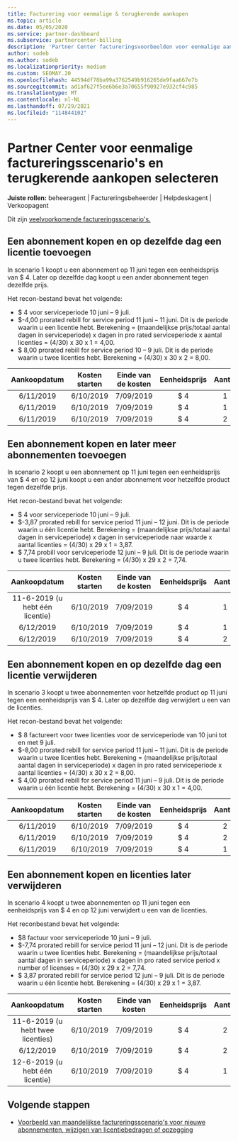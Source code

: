 ```yaml
---
title: Facturering voor eenmalige & terugkerende aankopen
ms.topic: article
ms.date: 05/05/2020
ms.service: partner-dashboard
ms.subservice: partnercenter-billing
description: 'Partner Center factureringsvoorbeelden voor eenmalige aankopen en selecteer terugkerende aankopen: wanneer u abonnementen aanschaft, meer abonnementen toevoegt, licenties toevoegt of verwijdert.'
author: sodeb
ms.author: sodeb
ms.localizationpriority: medium
ms.custom: SEOMAY.20
ms.openlocfilehash: 44594df78ba99a3762549b916265de9faa667e7b
ms.sourcegitcommit: ad1af627f5ee6b6e3a70655f90927e932cf4c985
ms.translationtype: MT
ms.contentlocale: nl-NL
ms.lasthandoff: 07/29/2021
ms.locfileid: "114844102"
---
```

# <a name="partner-center-billing-scenarios-for-one-time-and-select-recurring-purchases"></a>Partner Center voor eenmalige factureringsscenario's en terugkerende aankopen selecteren

**Juiste rollen:** beheeragent | Factureringsbeheerder | Helpdeskagent | Verkoopagent

Dit zijn [veelvoorkomende factureringsscenario's.](common-billing-scenarios.md) 

## <a name="purchase-a-subscription-and-add-a-license-on-the-same-day"></a>Een abonnement kopen en op dezelfde dag een licentie toevoegen

In scenario 1 koopt u een abonnement op 11 juni tegen een eenheidsprijs van $ 4. Later op dezelfde dag koopt u een ander abonnement tegen dezelfde prijs.

Het recon-bestand bevat het volgende:

- $ 4 voor serviceperiode 10 juni – 9 juli.
- $-4,00 prorated rebill for service period 11 juni – 11 juni. Dit is de periode waarin u een licentie hebt. Berekening = (maandelijkse prijs/totaal aantal dagen in serviceperiode) x dagen in pro rated serviceperiode x aantal licenties = (4/30) x 30 x 1 = 4,00.
- $ 8,00 prorated rebill for service period 10 – 9 juli. Dit is de periode waarin u twee licenties hebt. Berekening = (4/30) x 30 x 2 = 8,00.

|**Aankoopdatum**   |**Kosten starten** |**Einde van de kosten**  |**Eenheidsprijs**  |**Aantal**  |**Bedrag** |**Kostentype** |
|:------:|:------:|:------:|:------:|:------:|:------:|:-----:|
|6/11/2019      |6/10/2019   |7/09/2019         |$ 4                |1                 |$ 4            |Nieuw         |
|6/11/2019     | 6/10/2019    |7/09/2019        |$ 4        |1        | -$4       |addQuantity           |
|6/11/2019     | 6/10/2019    |7/09/2019        |$ 4        | 2      |$ 8         |addQuantity           |

## <a name="purchase-a-subscription-and-add-more-subscriptions-later"></a>Een abonnement kopen en later meer abonnementen toevoegen

In scenario 2 koopt u een abonnement op 11 juni tegen een eenheidsprijs van $ 4 en op 12 juni koopt u een ander abonnement voor hetzelfde product tegen dezelfde prijs.

Het recon-bestand bevat het volgende:

- $ 4 voor serviceperiode 10 juni – 9 juli.
- $-3,87 prorated rebill for service period 11 juni – 12 juni. Dit is de periode waarin u één licentie hebt. Berekening = (maandelijkse prijs/totaal aantal dagen in serviceperiode) x dagen in serviceperiode naar waarde x aantal licenties = (4/30) x 29 x 1 = 3,87.
- $ 7,74 probill voor serviceperiode 12 juni – 9 juli. Dit is de periode waarin u twee licenties hebt. Berekening = (4/30) x 29 x 2 = 7,74.

|**Aankoopdatum**   |**Kosten starten** |**Einde van de kosten**  |**Eenheidsprijs**  |**Aantal**  |**Bedrag** |**Kostentype** |
|:------:|:------:|:------:|:------:|:------:|:------:|:-----:|
|11-6-2019 (u hebt één licentie)     |6/10/2019   |7/09/2019         |$ 4         |1        |$ 4            |Nieuw         |
|6/12/2019     | 6/10/2019    |7/09/2019        |$ 4        |1        | -$3,87       |addQuantity           |
|6/12/2019     | 6/10/2019    |7/09/2019        |$ 4        | 2      |$ 7,74       |addQuantity           |

## <a name="purchase-a-subscription-and-remove-a-license-on-the-same-day"></a>Een abonnement kopen en op dezelfde dag een licentie verwijderen

In scenario 3 koopt u twee abonnementen voor hetzelfde product op 11 juni tegen een eenheidsprijs van $ 4. Later op dezelfde dag verwijdert u een van de licenties.  

Het recon-bestand bevat het volgende:

- $ 8 factureert voor twee licenties voor de serviceperiode van 10 juni tot en met 9 juli.
- $-8,00 prorated rebill for service period 11 juni – 11 juni. Dit is de periode waarin u twee licenties hebt. Berekening = (maandelijkse prijs/totaal aantal dagen in serviceperiode) x dagen in pro rated serviceperiode x aantal licenties = (4/30) x 30 x 2 = 8,00.
- $ 4,00 prorated rebill for service period 11 juni – 9 juli. Dit is de periode waarin u één licentie hebt. Berekening = (4/30) x 30 x 1 = 4,00.

|**Aankoopdatum**   |**Kosten starten** |**Einde van de kosten**  |**Eenheidsprijs**  |**Aantal**  |**Bedrag** |**Kostentype** |
|:------:|:------:|:------:|:------:|:------:|:------:|:-----:|
|6/11/2019      |6/10/2019   |7/09/2019         |$ 4                |2                 |$ 8            |Nieuw         |
|6/11/2019     | 6/10/2019    |7/09/2019        |$ 4        |2        | -$8       |removeQuantity           |
|6/11/2019     | 6/10/2019    |7/09/2019        |$ 4        | 1      |$ 4         |removeQuantity           |

## <a name="purchase-a-subscription-and-remove-licenses-later"></a>Een abonnement kopen en licenties later verwijderen

In scenario 4 koopt u twee abonnementen op 11 juni tegen een eenheidsprijs van $ 4 en op 12 juni verwijdert u een van de licenties.

Het reconbestand bevat het volgende:

- $8 factuur voor serviceperiode 10 juni – 9 juli.
- $-7,74 prorated rebill for service period 11 juni – 12 juni. Dit is de periode waarin u twee licenties hebt. Berekening = (maandelijkse prijs/totaal aantal dagen in serviceperiode) x dagen in pro rated service period x number of licenses = (4/30) x 29 x 2 = 7,74.
- $ 3,87 prorated rebill for service period 12 juni – 9 juli. Dit is de periode waarin u één licentie hebt. Berekening = (4/30) x 29 x 1 = 3,87.

|**Aankoopdatum**   |**Kosten starten** |**Einde van kosten**  |**Eenheidsprijs**  |**Aantal**  |**Bedrag** |**Kostentype** |
|:------:|:------:|:------:|:------:|:------:|:------:|:-----:|
|11-6-2019 (u hebt twee licenties)     |6/10/2019   |7/09/2019         |$ 4         |2        |$ 8       |Nieuw       |
|6/12/2019     | 6/10/2019    |7/09/2019        |$ 4        |2        | -$7,74       |removeQuantity           |
|12-6-2019 (u hebt één licentie)    | 6/10/2019    |7/09/2019   |$ 4    |1      |$ 3,87    |removeQuantity |

## <a name="next-steps"></a>Volgende stappen

- [Voorbeeld van maandelijkse factureringsscenario's voor nieuwe abonnementen, wijzigen van licentiebedragen of opzegging](common-billing-scenarios-monthly.md)